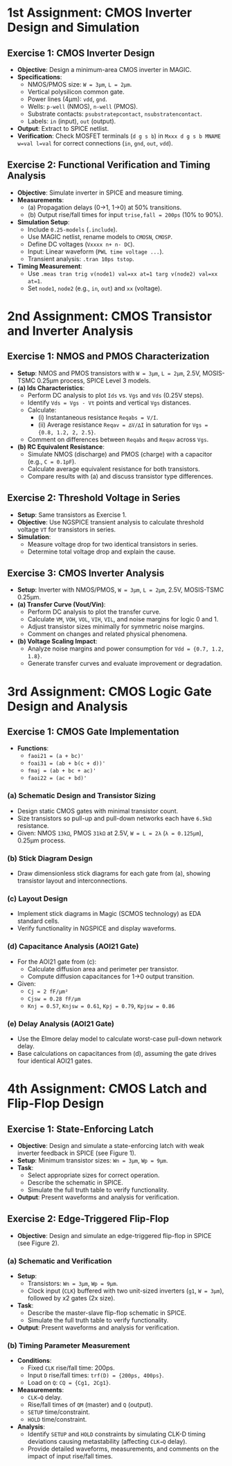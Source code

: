 

# 1st Assignment: CMOS Inverter Design and Simulation

## Exercise 1: CMOS Inverter Design
- **Objective**: Design a minimum-area CMOS inverter in MAGIC.  
- **Specifications**:  
  - NMOS/PMOS size: `W = 3µm`, `L = 2µm`.  
  - Vertical polysilicon common gate.  
  - Power lines (4µm): `vdd`, `gnd`.  
  - Wells: `p-well` (NMOS), `n-well` (PMOS).  
  - Substrate contacts: `psubstratepcontact`, `nsubstratencontact`.  
  - Labels: `in` (input), `out` (output).  
- **Output**: Extract to SPICE netlist.  
- **Verification**: Check MOSFET terminals (`d g s b`) in `Mxxx d g s b MNAME w=val l=val` for correct connections (`in`, `gnd`, `out`, `vdd`).

## Exercise 2: Functional Verification and Timing Analysis
- **Objective**: Simulate inverter in SPICE and measure timing.  
- **Measurements**:  
  - (a) Propagation delays (0→1, 1→0) at 50% transitions.  
  - (b) Output rise/fall times for input `trise,fall = 200ps` (10% to 90%).  
- **Simulation Setup**:  
  - Include `0.25-models` (`.include`).  
  - Use MAGIC netlist, rename models to `CMOSN`, `CMOSP`.  
  - Define DC voltages (`Vxxxx n+ n- DC`).  
  - Input: Linear waveform (`PWL time voltage ...`).  
  - Transient analysis: `.tran 10ps tstop`.  
- **Timing Measurement**:  
  - Use `.meas tran trig v(node1) val=xx at=1 targ v(node2) val=xx at=1`.  
  - Set `node1`, `node2` (e.g., `in`, `out`) and `xx` (voltage).
 
 # 2nd Assignment: CMOS Transistor and Inverter Analysis

## Exercise 1: NMOS and PMOS Characterization
- **Setup**: NMOS and PMOS transistors with `W = 3µm`, `L = 2µm`, 2.5V, MOSIS-TSMC 0.25µm process, SPICE Level 3 models.  
- **(a) Ids Characteristics**:  
  - Perform DC analysis to plot `Ids` vs. `Vgs` and `Vds` (0.25V steps).  
  - Identify `Vds = Vgs - Vt` points and vertical `Vgs` distances.  
  - Calculate:  
    - (i) Instantaneous resistance `Reqabs = V/I`.  
    - (ii) Average resistance `Reqav = ∆V/∆I` in saturation for `Vgs = {0.8, 1.2, 2, 2.5}`.  
  - Comment on differences between `Reqabs` and `Reqav` across `Vgs`.  
- **(b) RC Equivalent Resistance**:  
  - Simulate NMOS (discharge) and PMOS (charge) with a capacitor (e.g., `C = 0.1pF`).  
  - Calculate average equivalent resistance for both transistors.  
  - Compare results with (a) and discuss transistor type differences.

## Exercise 2: Threshold Voltage in Series
- **Setup**: Same transistors as Exercise 1.  
- **Objective**: Use NGSPICE transient analysis to calculate threshold voltage `VT` for transistors in series.  
- **Simulation**:  
  - Measure voltage drop for two identical transistors in series.  
  - Determine total voltage drop and explain the cause.

## Exercise 3: CMOS Inverter Analysis
- **Setup**: Inverter with NMOS/PMOS, `W = 3µm`, `L = 2µm`, 2.5V, MOSIS-TSMC 0.25µm.  
- **(a) Transfer Curve (Vout/Vin)**:  
  - Perform DC analysis to plot the transfer curve.  
  - Calculate `VM`, `VOH`, `VOL`, `VIH`, `VIL`, and noise margins for logic 0 and 1.  
  - Adjust transistor sizes minimally for symmetric noise margins.  
  - Comment on changes and related physical phenomena.  
- **(b) Voltage Scaling Impact**:  
  - Analyze noise margins and power consumption for `Vdd = {0.7, 1.2, 1.8}`.  
  - Generate transfer curves and evaluate improvement or degradation.
 
# 3rd Assignment: CMOS Logic Gate Design and Analysis

## Exercise 1: CMOS Gate Implementation
- **Functions**:  
  - `faoi21 = (a + bc)'`  
  - `foai31 = (ab + b(c + d))'`  
  - `fmaj = (ab + bc + ac)'`  
  - `faoi22 = (ac + bd)'`  

### (a) Schematic Design and Transistor Sizing  
- Design static CMOS gates with minimal transistor count.  
- Size transistors so pull-up and pull-down networks each have `6.5kΩ` resistance.  
- Given: NMOS `13kΩ`, PMOS `31kΩ` at 2.5V, `W = L = 2λ` (`λ = 0.125μm`), 0.25μm process.  

### (b) Stick Diagram Design  
- Draw dimensionless stick diagrams for each gate from (a), showing transistor layout and interconnections.  

### (c) Layout Design  
- Implement stick diagrams in Magic (SCMOS technology) as EDA standard cells.  
- Verify functionality in NGSPICE and display waveforms.  

### (d) Capacitance Analysis (AOI21 Gate)  
- For the AOI21 gate from (c):  
  - Calculate diffusion area and perimeter per transistor.  
  - Compute diffusion capacitances for 1→0 output transition.  
- Given:  
  - `Cj = 2 fF/μm²`  
  - `Cjsw = 0.28 fF/μm`  
  - `Knj = 0.57`, `Knjsw = 0.61`, `Kpj = 0.79`, `Kpjsw = 0.86`  

### (e) Delay Analysis (AOI21 Gate)  
- Use the Elmore delay model to calculate worst-case pull-down network delay.  
- Base calculations on capacitances from (d), assuming the gate drives four identical AOI21 gates.

# 4th Assignment: CMOS Latch and Flip-Flop Design

## Exercise 1: State-Enforcing Latch
- **Objective**: Design and simulate a state-enforcing latch with weak inverter feedback in SPICE (see Figure 1).  
- **Setup**: Minimum transistor sizes: `Wn = 3µm`, `Wp = 9µm`.  
- **Task**:  
  - Select appropriate sizes for correct operation.  
  - Describe the schematic in SPICE.  
  - Simulate the full truth table to verify functionality.  
- **Output**: Present waveforms and analysis for verification.

## Exercise 2: Edge-Triggered Flip-Flop
- **Objective**: Design and simulate an edge-triggered flip-flop in SPICE (see Figure 2).  

### (a) Schematic and Verification  
- **Setup**:  
  - Transistors: `Wn = 3µm`, `Wp = 9µm`.  
  - Clock input (`CLK`) buffered with two unit-sized inverters (`g1`, `W = 3µm`), followed by x2 gates (2x size).  
- **Task**:  
  - Describe the master-slave flip-flop schematic in SPICE.  
  - Simulate the full truth table to verify functionality.  
- **Output**: Present waveforms and analysis for verification.

### (b) Timing Parameter Measurement  
- **Conditions**:  
  - Fixed `CLK` rise/fall time: 200ps.  
  - Input `D` rise/fall times: `trf(D) = {200ps, 400ps}`.  
  - Load on `Q`: `CQ = {Cg1, 2Cg1}`.  
- **Measurements**:  
  - `CLK→Q` delay.  
  - Rise/fall times of `QM` (master) and `Q` (output).  
  - `SETUP` time/constraint.  
  - `HOLD` time/constraint.  
- **Analysis**:  
  - Identify `SETUP` and `HOLD` constraints by simulating CLK-D timing deviations causing metastability (affecting `CLK→Q` delay).  
  - Provide detailed waveforms, measurements, and comments on the impact of input rise/fall times.
